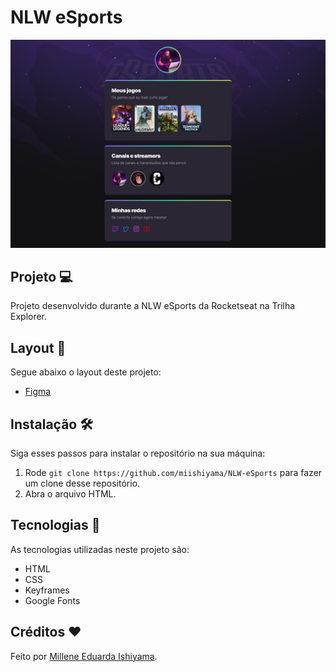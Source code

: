 # NLW eSports
![preview](./preview/NLW-eSports.png)

## Projeto 💻
Projeto desenvolvido durante a NLW eSports da Rocketseat na Trilha Explorer.

## Layout 🔖
Segue abaixo o layout deste projeto:
- [Figma](https://www.figma.com/file/W6q6TmYWyTcxZYHfZ37YDB/NLW-eSports-(Community))

## Instalação 🛠
Siga esses passos para instalar o repositório na sua máquina:
1. Rode `git clone https://github.com/miishiyama/NLW-eSports` para fazer um clone desse repositório.
2. Abra o arquivo HTML.

## Tecnologias 🚀
As tecnologias utilizadas neste projeto são:
- HTML
- CSS
- Keyframes
- Google Fonts

## Créditos ❤️
Feito por [Millene Eduarda Ishiyama](https://github.com/miishiyama/).

